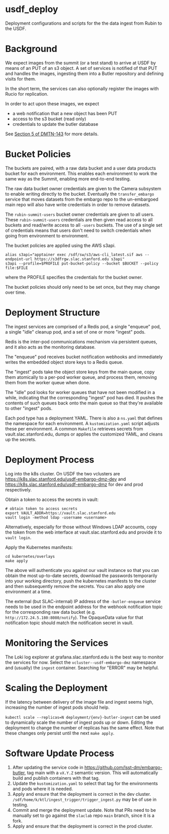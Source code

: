 # usdf_deploy
Deployment configurations and scripts for the the data ingest from Rubin to the USDF.


# Background

We expect images from the summit (or a test stand) to arrive at USDF by means of an PUT of an s3 object.
A set of services is notified of that PUT and handles the images, ingesting them into a Butler repository and defining visits for them.

In the short term, the services can also optionally register the images with Rucio for replication.

In order to act upon these images, we expect

- a web notification that a new object has been PUT
- access to the s3 bucket (read only)
- credentials to update the butler database

See [Section 5 of DMTN-143](https://dmtn-143.lsst.io/#implementation) for more details.

# Bucket Policies

The buckets are paired, with a raw data bucket and a user data products bucket for each environment.
This enables each environment to work the same way as the Summit, enabling more end-to-end testing.

The raw data bucket owner credentials are given to the Camera subsystem to enable writing directly to the bucket.
Eventually the ``transfer_embargo`` service that moves datasets from the embargo repo to the un-embargoed main repo will also have write credentials in order to remove datasets.

The ``rubin-summit-users`` bucket owner credentials are given to all users.
These ``rubin-summit-users`` credentials are then given read access to all buckets and read/write access to all ``-users`` buckets.
The use of a single set of credentials means that users don't need to switch credentials when going from environment to environment.

The bucket policies are applied using the AWS s3api.
```
alias s3api="apptainer exec /sdf/sw/s3/aws-cli_latest.sif aws --endpoint-url https://s3dfrgw.slac.stanford.edu s3api"
s3api --profile=$PROFILE put-bucket-policy --bucket $BUCKET --policy file:$FILE
```
where the PROFILE specifies the credentials for the bucket owner.

The bucket policies should only need to be set once, but they may change over time.

# Deployment Structure

The ingest services are comprised of a Redis pod, a single "enqueue" pod, a single "idle" cleanup pod, and a set of one or more "ingest" pods.

Redis is the inter-pod communications mechanism via persistent queues, and it also acts as the monitoring database.

The "enqueue" pod receives bucket notification webhooks and immediately writes the embedded object store keys to a Redis queue.

The "ingest" pods take the object store keys from the main queue, copy them atomically to a per-pod worker queue, and process them, removing them from the worker queue when done.

The "idle" pod looks for worker queues that have not been modified in a while, indicating that the corresponding "ingest" pod has died.
It pushes the contents of such queues back onto the main queue so that they're available to other "ingest" pods.

Each pod type has a deployment YAML.
There is also a ``ns.yaml`` that defines the namespace for each environment.
A ``kustomization.yaml`` script adjusts these per environment.
A common ``Makefile`` retrieves secrets from vault.slac.stanford.edu, dumps or applies the customized YAML, and cleans up the secrets.

# Deployment Process

Log into the k8s cluster.
On USDF the two vclusters are https://k8s.slac.stanford.edu/usdf-embargo-dmz-dev and https://k8s.slac.stanford.edu/usdf-embargo-dmz for dev and prod respectively.

Obtain a token to access the secrets in vault:
```
# obtain token to access secrets
export VAULT_ADDR=https://vault.slac.stanford.edu
vault login -method ldap -username <username>
```
Alternatively, especially for those without Windows LDAP accounts, copy the token from the web interface at vault.slac.stanford.edu and provide it to ``vault login``.

Apply the Kubernetes manifests:
```
cd kubernetes/overlays
make apply
```
The above will authenticate you against our vault instance so that you can obtain the most up-to-date secrets, download the passwords temporarily into your working directory, push the kubernetes manifests to the cluster and then subsequently remove the secrets.
You can also apply one environment at a time.

The external (but SLAC-internal) IP address of the ``-butler-enqueue`` service needs to be used in the endpoint address for the webhook notification topic for the corresponding raw data bucket (e.g. ``http://172.24.5.180:8080/notify``).
The OpaqueData value for that notification topic should match the notification secret in vault.

# Monitoring the Services

The Loki log explorer at grafana.slac.stanford.edu is the best way to monitor the services for now.
Select the ``vcluster--usdf-embargo-dmz`` namespace and (usually) the ``ingest`` container.
Searching for "ERROR" may be helpful.

# Scaling the Deployment

If the latency between delivery of the image file and ingest seems high, increasing the number of ingest pods should help.

``kubectl scale --replicas=N deployment/{env}-butler-ingest`` can be used to dynamically scale the number of ingest pods up or down.
Editing the deployment to change the number of replicas has the same effect.
Note that these changes only persist until the next ``make apply``.

# Software Update Process

1. After updating the service code in https://github.com/lsst-dm/embargo-butler, tag main with a ``vX.Y.Z`` semantic version.
   This will automatically build and publish containers with that tag.
1. Update the ``kustomization.yaml`` to select that tag for the environments and pods where it is needed.
1. Apply and ensure that the deployment is correct in the dev cluster.
   ``/sdf/home/k/ktl/ingest_trigger/trigger_ingest.py`` may be of use in testing.
1. Commit and merge the deployment update.  Note that PRs need to be manually set to go against the ``slaclab`` repo ``main`` branch, since it is a fork.
1. Apply and ensure that the deployment is correct in the prod cluster.
